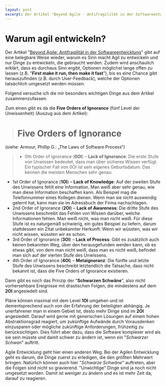 ```yaml
---
layout: post
excerpt: Der Artikel "Beyond Agile - Antifragilität in der Softwareentwicklung" gibt auf eine belegbare Weise wieder, warum es Sinn macht Agil zu entwickeln und nur Dinge zu entwickeln, die  gebraucht werden.
---
```

# Warum agil entwickeln?
Der Artikel "[Beyond Agile: Antifragilität in der Softwareentwicklung](https://jaxenter.de/antifragilitaet-in-der-softwareentwicklung-19453)" gibt auf eine belegbare Weise wieder, warum es Sinn macht Agil zu entwickeln und nur Dinge zu entwickeln, die  gebraucht werden. Zudem wird anschaulich erklärt, dass es durchaus Sinn ergibt, Optionen möglichst lange offen zu lassen (z.B. "**First make it run, then make it fast**"), bis es eine Chance gibt herauszufinden (z.B. durch User-Feedback), welche der Optionen tatsächlich umgesetzt werden müssen.

Folgend versuche ich die mir besonders wichtigen Dinge aus dem Artikel zusammenzufassen.

Zum einen gibt es da die **Five Orders of Ignorance** (fünf Level der Unwissenheit) (Auszug aus dem Artikel):
> # Five Orders of Ignorance
(siehe: Armour, Phillip G.: „The Laws of Software Process“)
> * 0th Order of Ignorance (**0OI**) – **Lack of Ignorance**: Die erste Stufe von Unwissen bedeutet, dass man über sicheres Wissen verfügt. Ein typischer Fall von 0OI ist sein eigenes Geburtsdatum. Das kennen die meisten Menschen sehr genau.
* 1st Order of Ignorance (**1OI**) – **Lack of Knowledge**: Auf der zweiten Stufe des Unwissens fehlt eine Information. Man weiß aber sehr genau, wie man diese Information beschaffen kann. Als Beispiel mag die Telefonnummer eines Kollegen dienen. Wenn man sie nicht auswendig gelernt hat, kann man sie im Adressbuch der Firma nachschlagen.
* 2nd Order of Ignorance (**2OI**) – **Lack of Awareness**: Die dritte Stufe des Unwissens beschreibt das Fehlen von Wissen darüber, welche Informationen fehlen. Man weiß nicht, was man nicht weiß. Für diese Stufe ist es naturgemäß schwierig, ein gutes Beispiel zu liefern, darum stattdessen ein Zitat unbekannter Herkunft: Wenn wir wüssten, was wir nicht wissen, wüssten wir es schon.
* 3rd Order of Ignorance (**3OI**) – **Lack of Process**: Gibt es zusätzlich auch keinen bekannten Weg, über den herausgefunden werden kann, ob es etwas gibt, von dem man nicht weiß, dass man es nicht weiß, befindet man sich auf der vierten Stufe des Unwissens.
* 4th Order of Ignorance (**4OI**) – **Metaignoranz**: Die fünfte und letzte Stufe des Unwissens beschreibt letztendlich die Tatsache, dass nicht bekannt ist, dass die Five Orders of Ignorance existieren.

Dann gibt es noch das Prinzip der "**Schwarzen Schwäne**", also nicht vorhersehbare Ereignisse mit drastischen Folgen, die mindestens auf dem **2OI** angesiedelt sind.

Pläne können maximal mit dem Level **1OI** umgehen und ist dementsprechend auch von der Erfahrung der beteiligten abhängig. Je unerfahrener man in einem Gebiet ist, desto mehr Dinge sind im **2OI** angesiedelt. Darauf wird gerne mit generischen Lösungen auf einem hohen Abstraktionsgrad reagiert, um zukünftige Aufwände durch Vorausdenken einzusparen oder mögliche zukünftige Anforderungen, frühzeitig zu berücksichtigen. Dies führt aber dazu, dass die Software komplexer wird als sie sein müsste und damit schwer zu ändern ist, wenn ein "_Schwarzer Schwan_" auftritt.

Agile Entwicklung geht hier einen anderen Weg. Bei der Agilen Entwicklung geht es darum, die Dinge zuerst zu erledigen, die den größten Mehrwert bringen. Natürlich können auch hier "_Schwarze Schwäne_" auftreten, aber die Folgen sind nicht so gravierend. "Unwichtige" Dinge sind ja noch nicht umgesetzt worden. Damit ist weniger zu ändern und es ist mehr Zeit da, darauf zu reagieren.
